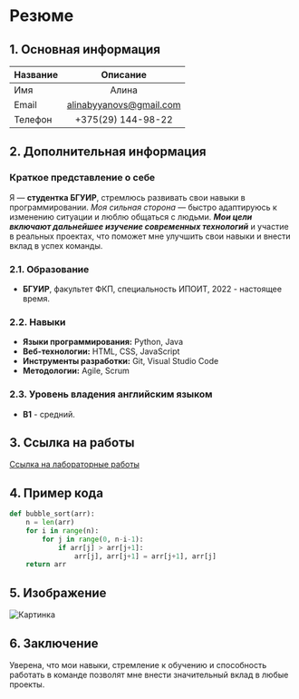 # Резюме
## 1. Основная информация
| Название         | Описание                       |
|------------------|:------------------------------:|
| Имя              | Алина                          |
| Email            | alinabyyanovs@gmail.com        |
| Телефон          | +375(29) 144-98-22             |

## 2. Дополнительная информация
### Краткое представление о себе
Я — **студентка БГУИР**, стремлюсь развивать свои навыки в программировании. *Моя сильная сторона* — быстро адаптируюсь к изменению ситуации и люблю общаться с людьми. ***Мои цели включают дальнейшее изучение современных технологий*** и участие в реальных проектах, что поможет мне улучшить свои навыки и внести вклад в успех команды. 

### 2.1. Образование
- **БГУИР**, факультет ФКП, специальность ИПОИТ, 2022 - настоящее время.
### 2.2. Навыки
- **Языки программирования:** Python, Java
- **Веб-технологии:** HTML, CSS, JavaScript
- **Инструменты разработки:** Git, Visual Studio Code 
- **Методологии:** Agile, Scrum
### 2.3. Уровень владения английским языком
- **B1** - средний.

## 3. Ссылка на работы
[Ссылка на лабораторные работы](https://alinabyyanovs.github.io/EVT/)

## 4. Пример кода
```python
def bubble_sort(arr):
    n = len(arr)
    for i in range(n):
        for j in range(0, n-i-1):
            if arr[j] > arr[j+1]:
                arr[j], arr[j+1] = arr[j+1], arr[j]
    return arr
```
## 5. Изображение 
![Картинка](https://cs6.pikabu.ru/post_img/big/2015/08/04/10/1438710211_68941089.jpg "Животные")

## 6. Заключение

Уверена, что мои навыки, стремление к обучению и способность работать в команде позволят мне внести значительный вклад в любые проекты.




